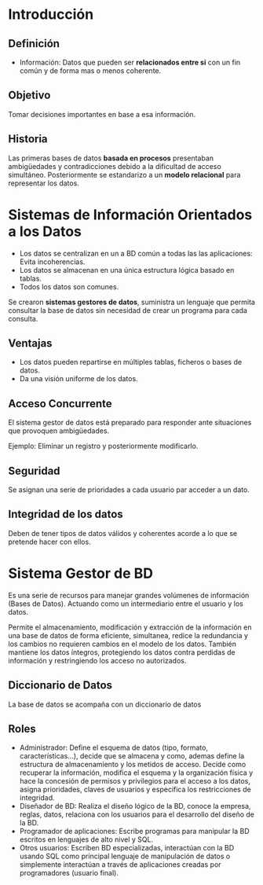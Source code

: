 # Introducción

## Definición

- Información: Datos que pueden ser **relacionados entre si** con un fin común y de forma mas o menos coherente.

## Objetivo

Tomar decisiones importantes en base a esa información.

## Historia

Las primeras bases de datos **basada en procesos** presentaban ambigüedades y contradicciones debido a la dificultad de acceso simultáneo. Posteriormente se estandarizo a un **modelo relacional** para representar los datos.

# Sistemas de Información Orientados a los Datos

- Los datos se centralizan en un a BD común a todas las las aplicaciones: Evita incoherencias.
- Los datos se almacenan en una única estructura lógica basado en tablas.
- Todos los datos son comunes.

Se crearon **sistemas gestores de datos**, suministra un lenguaje que permita consultar la base de datos sin necesidad de crear un programa para cada consulta.

## Ventajas

- Los datos pueden repartirse en múltiples tablas, ficheros o bases de datos.
- Da una visión uniforme de los datos.

## Acceso Concurrente

El sistema gestor de datos está preparado para responder ante situaciones que provoquen ambigüedades.

Ejemplo: Eliminar un registro y posteriormente modificarlo.

## Seguridad

Se asignan una serie de prioridades a cada usuario par acceder a un dato.

## Integridad de los datos

Deben de tener tipos de datos válidos y coherentes acorde a lo que se pretende hacer con ellos.

# Sistema Gestor de BD

Es una serie de recursos para manejar grandes volúmenes de información (Bases de Datos). Actuando como un intermediario entre el usuario y los datos.

Permite el almacenamiento, modificación y extracción de la información en una base de datos de forma eficiente, simultanea, redice la redundancia y los cambios no requieren cambios en el modelo de los datos. También mantiene los datos íntegros, protegiendo los datos contra perdidas de información y restringiendo los acceso no autorizados.

<!-- # Pendiente que es LDM y LDD -->

## Diccionario de Datos

<!-- #Pendiente que es diccionario de bases de datos? -->

La base de datos se acompaña con un diccionario de datos

## Roles

- Administrador: Define el esquema de datos (tipo, formato, características...), decide que se almacena y como, ademas define la estructura de almacenamiento y los metidos de acceso. Decide como recuperar la información, modifica el esquema y la organización física y hace la concesión de permisos y privilegios para el acceso a los datos, asigna prioridades, claves de usuarios y especifica los restricciones de integridad.
- Diseñador de BD: Realiza el diseño lógico de la BD, conoce la empresa, reglas, datos, relaciona con los usuarios para el desarrollo del diseño de la BD.
- Programador de aplicaciones: Escribe programas para manipular la BD escritos en lenguajes de alto nivel y SQL.
- Otros usuarios: Escriben BD especializadas, interactúan con la BD usando SQL como principal lenguaje de manipulación de datos o simplemente interactúan a través de aplicaciones creadas por programadores (usuario final).
